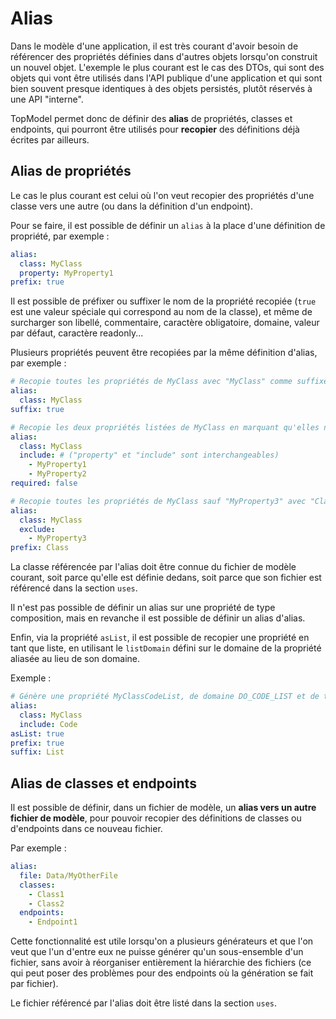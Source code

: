 # Alias

Dans le modèle d'une application, il est très courant d'avoir besoin de référencer des propriétés définies dans d'autres objets lorsqu'on construit un nouvel objet. L'exemple le plus courant est le cas des DTOs, qui sont des objets qui vont être utilisés dans l'API publique d'une application et qui sont bien souvent presque identiques à des objets persistés, plutôt réservés à une API "interne".

TopModel permet donc de définir des **alias** de propriétés, classes et endpoints, qui pourront être utilisés pour **recopier** des définitions déjà écrites par ailleurs.

## Alias de propriétés

Le cas le plus courant est celui où l'on veut recopier des propriétés d'une classe vers une autre (ou dans la définition d'un endpoint).

Pour se faire, il est possible de définir un `alias` à la place d'une définition de propriété, par exemple :

```yaml
alias:
  class: MyClass
  property: MyProperty1
prefix: true
```

Il est possible de préfixer ou suffixer le nom de la propriété recopiée (`true` est une valeur spéciale qui correspond au nom de la classe), et même de surcharger son libellé, commentaire, caractère obligatoire, domaine, valeur par défaut, caractère readonly...

Plusieurs propriétés peuvent être recopiées par la même définition d'alias, par exemple :

```yaml
# Recopie toutes les propriétés de MyClass avec "MyClass" comme suffixe.
alias:
  class: MyClass
suffix: true

# Recopie les deux propriétés listées de MyClass en marquant qu'elles ne sont pas obligatoires ici.
alias:
  class: MyClass
  include: # ("property" et "include" sont interchangeables)
    - MyProperty1
    - MyProperty2
required: false

# Recopie toutes les propriétés de MyClass sauf "MyProperty3" avec "Class" comme préfixe.
alias:
  class: MyClass
  exclude:
    - MyProperty3
prefix: Class
```

La classe référencée par l'alias doit être connue du fichier de modèle courant, soit parce qu'elle est définie dedans, soit parce que son fichier est référencé dans la section `uses`.

Il n'est pas possible de définir un alias sur une propriété de type composition, mais en revanche il est possible de définir un alias d'alias.

Enfin, via la propriété `asList`, il est possible de recopier une propriété en tant que liste, en utilisant le `listDomain` défini sur le domaine de la propriété aliasée au lieu de son domaine.

Exemple :

```yaml
# Génère une propriété MyClassCodeList, de domaine DO_CODE_LIST et de type string[] (ou MyClassCode[] si le language/générateur supporte les enums), en supposant que Code est du domaine DO_CODE et MyClass est une classe enum.
alias:
  class: MyClass
  include: Code
asList: true
prefix: true
suffix: List
```

## Alias de classes et endpoints

Il est possible de définir, dans un fichier de modèle, un **alias vers un autre fichier de modèle**, pour pouvoir recopier des définitions de classes ou d'endpoints dans ce nouveau fichier.

Par exemple :

```yaml
alias:
  file: Data/MyOtherFile
  classes:
    - Class1
    - Class2
  endpoints:
    - Endpoint1
```

Cette fonctionnalité est utile lorsqu'on a plusieurs générateurs et que l'on veut que l'un d'entre eux ne puisse générer qu'un sous-ensemble d'un fichier, sans avoir à réorganiser entièrement la hiérarchie des fichiers (ce qui peut poser des problèmes pour des endpoints où la génération se fait par fichier).

Le fichier référencé par l'alias doit être listé dans la section `uses`.
